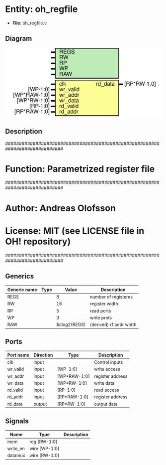 # Entity: oh_regfile

- **File**: oh_regfile.v
## Diagram

![Diagram](oh_regfile.svg "Diagram")
## Description

#############################################################################
# Function: Parametrized register file                                      #
#############################################################################
# Author:   Andreas Olofsson                                                #
# License:  MIT (see LICENSE file in OH! repository)                        #
#############################################################################

## Generics

| Generic name | Type | Value        | Description               |
| ------------ | ---- | ------------ | ------------------------- |
| REGS         |      | 8            |  number of registeres     |
| RW           |      | 16           |  register width           |
| RP           |      | 5            |  read ports               |
| WP           |      | 3            |  write prots              |
| RAW          |      | $clog2(REGS) |  (derived) rf addr width  |
## Ports

| Port name | Direction | Type         | Description      |
| --------- | --------- | ------------ | ---------------- |
| clk       | input     |              | Control inputs   |
| wr_valid  | input     | [WP-1:0]     | write access     |
| wr_addr   | input     | [WP*RAW-1:0] | register address |
| wr_data   | input     | [WP*RW-1:0]  | write data       |
| rd_valid  | input     | [RP-1:0]     | read access      |
| rd_addr   | input     | [RP*RAW-1:0] | register address |
| rd_data   | output    | [RP*RW-1:0]  | output data      |
## Signals

| Name     | Type          | Description |
| -------- | ------------- | ----------- |
| mem      | reg [RW-1:0]  |             |
| write_en | wire [WP-1:0] |             |
| datamux  | wire [RW-1:0] |             |
